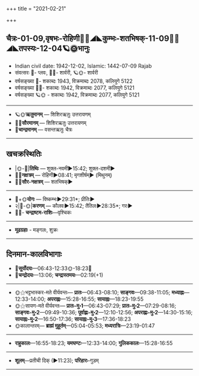 +++
title = "2021-02-21"

+++
## चैत्रः-01-09,वृषभः-रोहिणी🌛🌌◢◣कुम्भः-शतभिषक्-11-09🌌🌞◢◣तपस्यः-12-04🪐🌞भानुः
- Indian civil date: 1942-12-02, Islamic: 1442-07-09 Rajab
- संवत्सरः 🌛- प्लवः, 🌌🌞- शार्वरी, 🪐🌞- शार्वरी
- वर्षसङ्ख्या 🌛- शकाब्दः 1943, विक्रमाब्दः 2078, कलियुगे 5122
- वर्षसङ्ख्या 🌌🌞- शकाब्दः 1942, विक्रमाब्दः 2077, कलियुगे 5121
- वर्षसङ्ख्या 🪐🌞 - शकाब्दः 1942, विक्रमाब्दः 2077, कलियुगे 5121
___________________
- 🪐🌞**ऋतुमानम्** — शिशिरऋतुः उत्तरायणम्
- 🌌🌞**सौरमानम्** — शिशिरऋतुः उत्तरायणम्
- 🌛**चान्द्रमानम्** — वसन्तऋतुः चैत्रः
___________________


## खचक्रस्थितिः
- |🌞-🌛|**तिथिः** — शुक्ल-नवमी►15:42; शुक्ल-दशमी►  
- 🌌🌛**नक्षत्रम्** — रोहिणी►08:41; मृगशीर्षम्► (मिथुनम्)  
- 🌌🌞**सौर-नक्षत्रम्** — शतभिषक्►  
___________________
- 🌛+🌞**योगः** — विष्कम्भः►29:31*; प्रीतिः►  
- २|🌛-🌞|**करणम्** — कौलवः►15:42; तैतिलः►28:35*; गरः►  
- 🌌🌛- **चन्द्राष्टम-राशिः**—वृश्चिकः  
___________________
- **मूढग्रहाः** - मङ्गलः, शुक्रः
___________________


## दिनमान-कालविभागाः
- 🌅**सूर्योदयः**—06:43-12:33🌞️-18:23🌇  
- 🌛**चन्द्रोदयः**—13:06; **चन्द्रास्तमयः**—02:19(+1)  
___________________
- 🌞⚝भट्टभास्कर-मते वीर्यवन्तः— **प्रातः**—06:43-08:10; **साङ्गवः**—09:38-11:05; **मध्याह्नः**—12:33-14:00; **अपराह्णः**—15:28-16:55; **सायाह्नः**—18:23-19:55  
- 🌞⚝सायण-मते वीर्यवन्तः— **प्रातः-मु॰1**—06:43-07:29; **प्रातः-मु॰2**—07:29-08:16; **साङ्गवः-मु॰2**—09:49-10:36; **पूर्वाह्णः-मु॰2**—12:10-12:56; **अपराह्णः-मु॰2**—14:30-15:16; **सायाह्नः-मु॰2**—16:50-17:36; **सायाह्नः-मु॰3**—17:36-18:23  
- 🌞कालान्तरम्— **ब्राह्मं मुहूर्तम्**—05:04-05:53; **मध्यरात्रिः**—23:19-01:47  
___________________
- **राहुकालः**—16:55-18:23; **यमघण्टः**—12:33-14:00; **गुलिककालः**—15:28-16:55  
___________________
- **शूलम्**—प्रतीची दिक् (►11:23); **परिहारः**–गुडम्  
___________________
